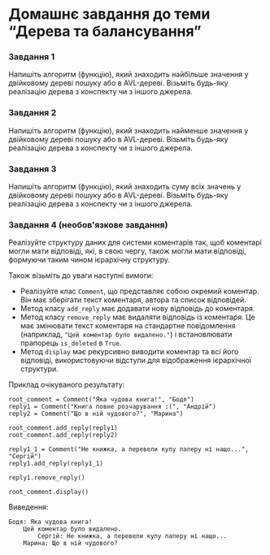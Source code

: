 # Домашнє завдання до теми “Дерева та балансування”

### Завдання 1

Напишіть алгоритм (функцію), який знаходить найбільше значення у двійковому дереві пошуку або в AVL-дереві. Візьміть будь-яку реалізацію дерева з конспекту чи з іншого джерела.

### Завдання 2

Напишіть алгоритм (функцію), який знаходить найменше значення у двійковому дереві пошуку або в AVL-дереві. Візьміть будь-яку реалізацію дерева з конспекту чи з іншого джерела.

### Завдання 3

Напишіть алгоритм (функцію), який знаходить суму всіх значень у двійковому дереві пошуку або в AVL-дереві. Візьміть будь-яку реалізацію дерева з конспекту чи з іншого джерела.

### Завдання 4 (необов'язкове завдання)

Реалізуйте структуру даних для системи коментарів так, щоб коментарі могли мати відповіді, які, в свою чергу, також могли мати відповіді, формуючи таким чином ієрархічну структуру.

Також візьміть до уваги наступні вимоги:
- Реалізуйте клас `Comment`, що представляє собою окремий коментар. Він має зберігати текст коментаря, автора та список відповідей.
- Метод класу `add_reply` має додавати нову відповідь до коментаря.
- Метод класу `remove_reply` має видаляти відповідь із коментаря. Це має змінювати текст коментаря на стандартне повідомлення (наприклад, `"Цей коментар було видалено."`) і встановлювати прапорець `is_deleted` в `True`.
- Метод `display` має рекурсивно виводити коментар та всі його відповіді, використовуючи відступи для відображення ієрархічної структури.


Приклад очікуваного результату:

```
root_comment = Comment("Яка чудова книга!", "Бодя")
reply1 = Comment("Книга повне розчарування :(", "Андрій")
reply2 = Comment("Що в ній чудового?", "Марина")

root_comment.add_reply(reply1)
root_comment.add_reply(reply2)

reply1_1 = Comment("Не книжка, а перевели купу паперу ні нащо...", "Сергій")
reply1.add_reply(reply1_1)

reply1.remove_reply()

root_comment.display()
```

Виведення:
```
Бодя: Яка чудова книга!
    Цей коментар було видалено.
        Сергій: Не книжка, а перевели купу паперу ні нащо...
    Марина: Що в ній чудового?
```